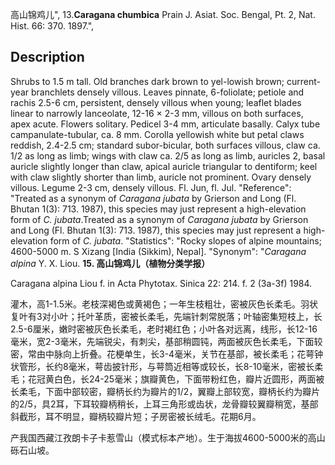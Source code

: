 高山锦鸡儿",
13.**Caragana chumbica** Prain J. Asiat. Soc. Bengal, Pt. 2, Nat. Hist. 66: 370. 1897.",

## Description
Shrubs to 1.5 m tall. Old branches dark brown to yel-lowish brown; current-year branchlets densely villous. Leaves pinnate, 6-foliolate; petiole and rachis 2.5-6 cm, persistent, densely villous when young; leaflet blades linear to narrowly lanceolate, 12-16 × 2-3 mm, villous on both surfaces, apex acute. Flowers solitary. Pedicel 3-4 mm, articulate basally. Calyx tube campanulate-tubular, ca. 8 mm. Corolla yellowish white but petal claws reddish, 2.4-2.5 cm; standard subor-bicular, both surfaces villous, claw ca. 1/2 as long as limb; wings with claw ca. 2/5 as long as limb, auricles 2, basal auricle slightly longer than claw, apical auricle triangular to dentiform; keel with claw slightly shorter than limb, auricle not prominent. Ovary densely villous. Legume 2-3 cm, densely villous. Fl. Jun, fl. Jul.
  "Reference": "Treated as a synonym of *Caragana jubata* by Grierson and Long (Fl. Bhutan 1(3): 713. 1987), this species may just represent a high-elevation form of *C. jubata*.Treated as a synonym of *Caragana jubata* by Grierson and Long (Fl. Bhutan 1(3): 713. 1987), this species may just represent a high-elevation form of *C. jubata*.
  "Statistics": "Rocky slopes of alpine mountains; 4600-5000 m. S Xizang [India (Sikkim), Nepal].
  "Synonym": "*Caragana alpina* Y. X. Liou.
**15. 高山锦鸡儿（植物分类学报）**

Caragana alpina Liou f. in Acta Phytotax. Sinica 22: 214. f. 2 (3a-3f) 1984.

灌木，高1-1.5米。老枝深褐色或黄褐色；一年生枝粗壮，密被灰色长柔毛。羽状复叶有3对小叶；托叶革质，密被长柔毛，先端针刺常脱落；叶轴密集短枝上，长2.5-6厘米，嫩时密被灰色长柔毛，老时褐红色；小叶各对远离，线形，长12-16毫米，宽2-3毫米，先端锐尖，有刺尖，基部稍圆钝，两面被灰色长柔毛，下面较密，常由中脉向上折叠。花梗单生，长3-4毫米，关节在基部，被长柔毛；花萼钟状管形，长约8毫米，萼齿披针形，与萼筒近相等或较长，长8-10毫米，密被长柔毛；花冠黄白色，长24-25毫米；旗瓣黄色，下面带粉红色，瓣片近圆形，两面被长柔毛，下面中部较密，瓣柄长约为瓣片的1/2，翼瓣上部较宽，瓣柄长约为瓣片的2/5，具2耳，下耳较瓣柄稍长，上耳三角形或齿状，龙骨瓣较翼瓣稍宽，基部斜截形，耳不明显，瓣柄较瓣片短；子房密被长绒毛。花期6月。

产我国西藏江孜朗卡子卡惹雪山（模式标本产地）。生于海拔4600-5000米的高山砾石山坡。
